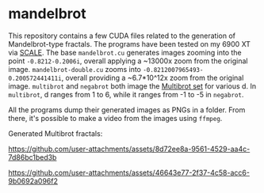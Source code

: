 # mandelbrot

This repository contains a few CUDA files related to the generation of Mandelbrot-type fractals. The programs have been tested on my 6900 XT via [SCALE](https://docs.scale-lang.com/).
The base `mandelbrot.cu` generates images zooming into the point `-0.8212-0.2006i`, overall applying a ~13000x zoom from the original image.
`mandelbrot-double.cu` zooms into `-0.8212007965493-0.200572441411i`, overall providing a ~6.7*10^12x zoom from the original image.
`multibrot` and `negabrot` both image the [Multibrot set](https://en.wikipedia.org/wiki/Mandelbrot_set#Multibrot_sets) for various d. In `multibrot`, d ranges from 1 to 6, while it ranges from -1 to -5 in `negabrot`.

All the programs dump their generated images as PNGs in a folder. From there, it's possible to make a video from the images using `ffmpeg`.

Generated Multibrot fractals:

https://github.com/user-attachments/assets/8d72ee8a-9561-4529-aa4c-7d86bc1bed3b

https://github.com/user-attachments/assets/46643e77-2f37-4c58-acc6-9b0692a096f2

